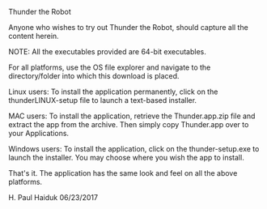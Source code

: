 Thunder the Robot

Anyone who wishes to try out Thunder the Robot, should capture all the content herein.

NOTE:  All the executables provided are 64-bit executables.  

For all platforms, use the OS file explorer and navigate to the directory/folder into
which this download is placed.

Linux users:  To install the application permanently, click on the
              thunderLINUX-setup file to launch a text-based installer.

MAC users:    To install the application, retrieve the Thunder.app.zip file and
              extract the app from the archive.  Then simply copy Thunder.app 
              over to your Applications.

Windows users: To install the application, click on the thunder-setup.exe to
               launch the installer.  You may choose where you wish the app
               to install.

That's it.  The application has the same look and feel on all the above platforms.

H. Paul Haiduk
06/23/2017


